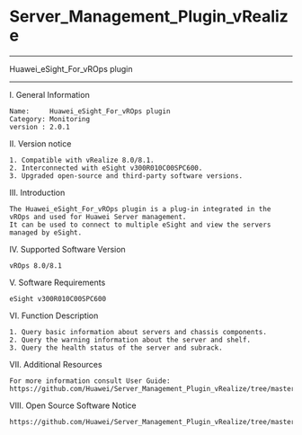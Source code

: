 # Server_Management_Plugin_vRealize

**********************************************************************************
Huawei_eSight_For_vROps plugin
**********************************************************************************

I. General Information 

    Name:     Huawei_eSight_For_vROps plugin
    Category: Monitoring 
    version : 2.0.1
    
II. Version notice

    1. Compatible with vRealize 8.0/8.1.
    2. Interconnected with eSight v300R010C00SPC600.
    3. Upgraded open-source and third-party software versions.

III. Introduction

    The Huawei_eSight_For_vROps plugin is a plug-in integrated in the vROps and used for Huawei Server management. 
    It can be used to connect to multiple eSight and view the servers managed by eSight.

IV. Supported Software Version
    
    vROps 8.0/8.1
    
V. Software Requirements

    eSight v300R010C00SPC600

VI. Function Description
    
    1. Query basic information about servers and chassis components.
    2. Query the warning information about the server and shelf.
    3. Query the health status of the server and subrack.

VII. Additional Resources

    For more information consult User Guide: https://github.com/Huawei/Server_Management_Plugin_vRealize/tree/master/docs

VIII. Open Source Software Notice

    https://github.com/Huawei/Server_Management_Plugin_vRealize/tree/master/docs/Open%20Source%20Software%20Notice.doc
